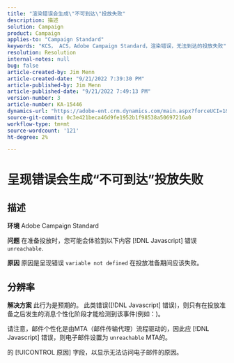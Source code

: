 ```yaml
---
title: "渲染错误会生成\"不可到达\"投放失败"
description: 描述
solution: Campaign
product: Campaign
applies-to: "Campaign Standard"
keywords: "KCS， ACS，Adobe Campaign Standard，渲染错误，无法到达的投放失败"
resolution: Resolution
internal-notes: null
bug: false
article-created-by: Jim Menn
article-created-date: "9/21/2022 7:39:30 PM"
article-published-by: Jim Menn
article-published-date: "9/21/2022 7:49:13 PM"
version-number: 3
article-number: KA-15446
dynamics-url: "https://adobe-ent.crm.dynamics.com/main.aspx?forceUCI=1&pagetype=entityrecord&etn=knowledgearticle&id=31bf9718-e539-ed11-9db1-0022480866ad"
source-git-commit: 0c3e421beca46d9fe1952b1f98538a50697216a0
workflow-type: tm+mt
source-wordcount: '121'
ht-degree: 2%

---
```


# 呈现错误会生成“不可到达”投放失败

## 描述


<b>环境</b>
Adobe Campaign Standard

<b>问题</b>
在准备投放时，您可能会体验到以下内容 [!DNL Javascript] 错误 `unreachable`.

<b>原因</b>
原因是呈现错误 `variable not defined` 在投放准备期间应该失败。


## 分辨率


<b>解决方案</b>
此行为是预期的。 此类错误([!DNL Javascript] 错误)，则只有在投放准备之后发生的消息个性化阶段才能检测到该事件(例如：)。

请注意，邮件个性化是由MTA（邮件传输代理）流程驱动的，因此应 [!DNL Javascript] 错误，则电子邮件设置为 `unreachable` MTA的。

的 [!UICONTROL 原因] 字段，以显示无法访问电子邮件的原因。
